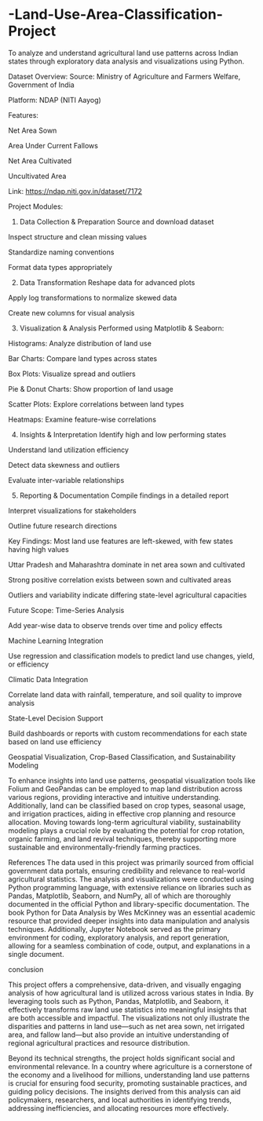 # -Land-Use-Area-Classification-Project
To analyze and understand agricultural land use patterns across Indian states through exploratory data analysis and visualizations using Python.

 Dataset Overview:
Source: Ministry of Agriculture and Farmers Welfare, Government of India

Platform: NDAP (NITI Aayog)

Features:

Net Area Sown

Area Under Current Fallows

Net Area Cultivated

Uncultivated Area

Link: https://ndap.niti.gov.in/dataset/7172

 Project Modules:
 1. Data Collection & Preparation
Source and download dataset

Inspect structure and clean missing values

Standardize naming conventions

Format data types appropriately

 2. Data Transformation
Reshape data for advanced plots

Apply log transformations to normalize skewed data

Create new columns for visual analysis

 3. Visualization & Analysis
Performed using Matplotlib & Seaborn:

Histograms: Analyze distribution of land use

Bar Charts: Compare land types across states

Box Plots: Visualize spread and outliers

Pie & Donut Charts: Show proportion of land usage

Scatter Plots: Explore correlations between land types

Heatmaps: Examine feature-wise correlations

 4. Insights & Interpretation
Identify high and low performing states

Understand land utilization efficiency

Detect data skewness and outliers

Evaluate inter-variable relationships

 5. Reporting & Documentation
Compile findings in a detailed report

Interpret visualizations for stakeholders

Outline future research directions

 Key Findings:
Most land use features are left-skewed, with few states having high values

Uttar Pradesh and Maharashtra dominate in net area sown and cultivated

Strong positive correlation exists between sown and cultivated areas

Outliers and variability indicate differing state-level agricultural capacities

 Future Scope:
Time-Series Analysis

Add year-wise data to observe trends over time and policy effects

Machine Learning Integration

Use regression and classification models to predict land use changes, yield, or efficiency

Climatic Data Integration

Correlate land data with rainfall, temperature, and soil quality to improve analysis

State-Level Decision Support

Build dashboards or reports with custom recommendations for each state based on land use efficiency

Geospatial Visualization, Crop-Based Classification, and Sustainability Modeling

To enhance insights into land use patterns, geospatial visualization tools like Folium and GeoPandas can be employed to map land distribution across various regions, providing interactive and intuitive understanding. Additionally, land can be classified based on crop types, seasonal usage, and irrigation practices, aiding in effective crop planning and resource allocation. Moving towards long-term agricultural viability, sustainability modeling plays a crucial role by evaluating the potential for crop rotation, organic farming, and land revival techniques, thereby supporting more sustainable and environmentally-friendly farming practices.



References
The data used in this project was primarily sourced from official government data portals, ensuring credibility and relevance to real-world agricultural statistics. The analysis and visualizations were conducted using Python programming language, with extensive reliance on libraries such as Pandas, Matplotlib, Seaborn, and NumPy, all of which are thoroughly documented in the official Python and library-specific documentation. The book Python for Data Analysis by Wes McKinney was an essential academic resource that provided deeper insights into data manipulation and analysis techniques. Additionally, Jupyter Notebook served as the primary environment for coding, exploratory analysis, and report generation, allowing for a seamless combination of code, output, and explanations in a single document.


conclusion

 This project offers a comprehensive, data-driven, and visually engaging analysis of how agricultural land is utilized across various states in India. By leveraging tools such as Python, Pandas, Matplotlib, and Seaborn, it effectively transforms raw land use statistics into meaningful insights that are both accessible and impactful. The visualizations not only illustrate the disparities and patterns in land use—such as net area sown, net irrigated area, and fallow land—but also provide an intuitive understanding of regional agricultural practices and resource distribution.

Beyond its technical strengths, the project holds significant social and environmental relevance. In a country where agriculture is a cornerstone of the economy and a livelihood for millions, understanding land use patterns is crucial for ensuring food security, promoting sustainable practices, and guiding policy decisions. The insights derived from this analysis can aid policymakers, researchers, and local authorities in identifying trends, addressing inefficiencies, and allocating resources more effectively.

